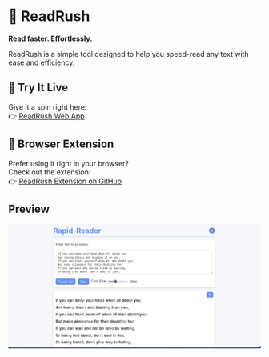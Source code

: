 # 🚀 ReadRush

**Read faster. Effortlessly.**

ReadRush is a simple tool designed to help you speed-read any text with ease and efficiency.

## 🔗 Try It Live

Give it a spin right here:  
👉 [ReadRush Web App](https://achyutem.github.io/Rapid-reader?ref=github)

## 🧩 Browser Extension

Prefer using it right in your browser?  
Check out the extension:  
👉 [ReadRush Extension on GitHub](https://github.com/Achyutem/rapid-reader-extension)

## Preview

![Preview](./preview.png)
